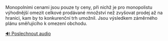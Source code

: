 
Monopolními cenami jsou pouze ty ceny, při nichž je pro monopolistu výhodnější omezit celkové prodávané množství než zvyšovat prodej až na hranici, kam by to konkurenční trh umožnil. Jsou výsledkem záměrného plánu směřujícího k omezení obchodu.

[🔊 Poslechnout audio](/data/7-paragraphs/audio/chapter_64/para_006-Monopolnmi-cenami-jsou-pouze-ty-ceny-pi-nich-j.mp3)
